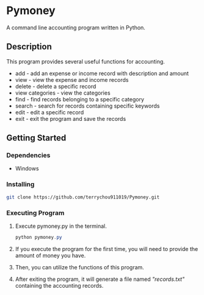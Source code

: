 # Pymoney
A command line accounting program written in Python.

## Description
This program provides several useful functions for accounting.
- add - add an expense or income record with description and amount
- view - view the expense and income records
- delete - delete a specific record
- view categories - view the categories
- find - find records belonging to a specific category
- search - search for records containing specific keywords
- edit - edit a specific record
- exit - exit the program and save the records

## Getting Started
### Dependencies
- Windows

### Installing
```bash
git clone https://github.com/terrychou911019/Pymoney.git
```

### Executing Program
1. Execute pymoney.py in the terminal.
    ```powershell
    python pymoney.py
    ``` 
2. If you execute the program for the first time, you will need to provide the amount of money you have.

3. Then, you can utilize the functions of this program.

4. After exiting the program, it will generate a file named _"records.txt"_ containing the accounting records.
